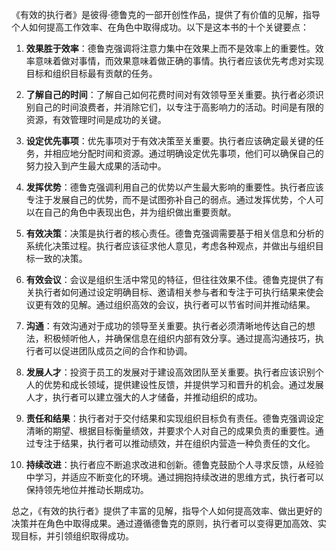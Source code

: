 《有效的执行者》是彼得·德鲁克的一部开创性作品，提供了有价值的见解，指导个人如何提高工作效率、在角色中取得成功。以下是这本书的十个关键要点：

1. **效果胜于效率**：德鲁克强调将注意力集中在效果上而不是效率上的重要性。效率意味着做对事情，而效果意味着做正确的事情。执行者应该优先考虑对实现目标和组织目标最有贡献的任务。

2. **了解自己的时间**：了解自己如何花费时间对有效领导至关重要。执行者必须识别自己的时间浪费者，并消除它们，以专注于高影响力的活动。时间是有限的资源，有效管理时间是成功的关键。

3. **设定优先事项**：优先事项对于有效决策至关重要。执行者应该确定最关键的任务，并相应地分配时间和资源。通过明确设定优先事项，他们可以确保自己的努力投入到产生最大成果的活动中。

4. **发挥优势**：德鲁克强调利用自己的优势以产生最大影响的重要性。执行者应该专注于发展自己的优势，而不是试图弥补自己的弱点。通过发挥优势，个人可以在自己的角色中表现出色，并为组织做出重要贡献。

5. **有效决策**：决策是执行者的核心责任。德鲁克强调需要基于相关信息和分析的系统化决策过程。执行者应该征求他人意见，考虑各种观点，并做出与组织目标一致的决策。

6. **有效会议**：会议是组织生活中常见的特征，但往往效果不佳。德鲁克提供了有关执行者如何通过设定明确目标、邀请相关参与者和专注于可执行结果来使会议更有效的见解。通过组织高效的会议，执行者可以节省时间并推动结果。

7. **沟通**：有效沟通对于成功的领导至关重要。执行者必须清晰地传达自己的想法，积极倾听他人，并确保信息在组织内部有效分享。通过提高沟通技巧，执行者可以促进团队成员之间的合作和协调。

8. **发展人才**：投资于员工的发展对于建设高效团队至关重要。执行者应该识别个人的优势和成长领域，提供建设性反馈，并提供学习和晋升的机会。通过发展人才，执行者可以建立强大的人才储备，并推动组织的成功。

9. **责任和结果**：执行者对于交付结果和实现组织目标负有责任。德鲁克强调设定清晰的期望、根据目标衡量绩效，并要求个人对自己的成果负责的重要性。通过专注于结果，执行者可以推动绩效，并在组织内营造一种负责任的文化。

10. **持续改进**：执行者应不断追求改进和创新。德鲁克鼓励个人寻求反馈，从经验中学习，并适应不断变化的环境。通过拥抱持续改进的思维方式，执行者可以保持领先地位并推动长期成功。

总之，《有效的执行者》提供了丰富的见解，指导个人如何提高效率、做出更好的决策并在角色中取得成果。通过遵循德鲁克的原则，执行者可以变得更加高效、实现目标，并引领组织取得成功。